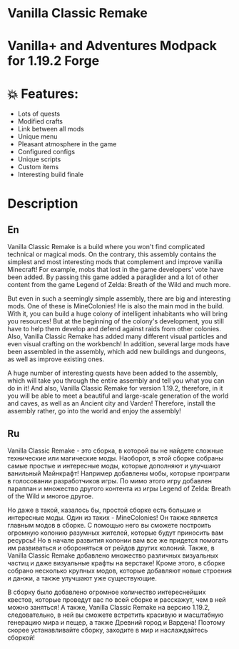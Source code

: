 # Vanilla Classic Remake

# Vanilla+ and Adventures Modpack for 1.19.2 Forge

# 💥 Features:

- Lots of quests
- Modified crafts
- Link between all mods
- Unique menu
- Pleasant atmosphere in the game
- Configured configs
- Unique scripts
- Custom items
- Interesting build finale

# Description

## En
Vanilla Classic Remake is a build where you won't find complicated technical or magical mods. On the contrary, this assembly contains the simplest and most interesting mods that 
complement and improve vanilla Minecraft! For example, mobs that lost in the game developers' vote have been added. By passing this game added a paraglider and a lot of other 
content from the game Legend of Zelda: Breath of the Wild and much more.

But even in such a seemingly simple assembly, there are big and interesting mods. One of these is MineColonies! He is also the main mod in the build. With it, you can build a 
huge colony of intelligent inhabitants who will bring you resources! But at the beginning of the colony's development, you still have to help them develop and defend against 
raids from other colonies. Also, Vanilla Classic Remake has added many different visual particles and even visual crafting on the workbench! In addition, several large mods have 
been assembled in the assembly, which add new buildings and dungeons, as well as improve existing ones.

A huge number of interesting quests have been added to the assembly, which will take you through the entire assembly and tell you what you can do in it! And also, Vanilla Classic 
Remake for version 1.19.2, therefore, in it you will be able to meet a beautiful and large-scale generation of the world and caves, as well as an Ancient city and Varden! 
Therefore, install the assembly rather, go into the world and enjoy the assembly!

## Ru
Vanilla Classic Remake - это сборка, в которой вы не найдете сложные технические или магические моды. Наоборот, в этой сборке собраны самые простые и интересные моды, которые 
дополняют и улучшают ванильный Майнкрафт! Например добавлены мобы, которые проиграли в голосовании разработчиков игры. По мимо этого игру добавлен параплан и множество другого 
контента из игры Legend of Zelda: Breath of the Wild и многое другое.

Но даже в такой, казалось бы, простой сборке есть большие и интересные моды. Один из таких - MineColonies! Он также является главным модов в сборке. С помощью него вы сможете 
построить огромную колонию разумных жителей, которые будут приносить вам ресурсы! Но в начале развития колонии вам все же придется помогать им развиваться и обороняться от рейдов 
других колоний. Также, в Vanilla Classic Remake добавлено множество различных визуальных частиц и даже визуальные крафты на верстаке! Кроме этого, в сборке собрано несколько 
крупных модов, которые добавляют новые строения и данжи, а также улучшают уже существующие.

В сборку было добавлено огромное количество интереснейших квестов, которые проведут вас по всей сборке и расскажут, чем в ней можно заняться! А также, Vanilla Classic Remake на 
версию 1.19.2, следовательно, в ней вы сможете встретить красивую и масштабную генерацию мира и пещер, а также Древний город и Вардена! Поэтому скорее устанавливайте сборку, 
заходите в мир и наслаждайтесь сборкой!
